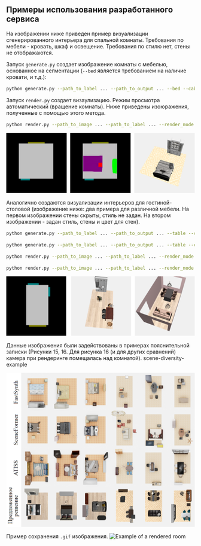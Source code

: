 ## Примеры использования разработанного сервиса

На изображении ниже приведен пример визуализации сгенерированного интерьера для спальной комнаты.
Требования по мебели - кровать, шкаф и освещение. Требования по стилю нет, стены не отображаются.


Запуск `generate.py` создает изображение комнаты с мебелью, основанное на сегментации (`--bed` является
требованием на наличие кровати, и т.д.):

```bash
python generate.py --path_to_label ... --path_to_output ... --bed --cabinet --lighting
```

Запуск `render.py` создает визаулизацию. Режим просмотра автоматический (вращение комнаты). Ниже приведены изоюражения,
полученные с помощью этого метода.

```bash
python render.py --path_to_image ... --path_to_label ... --render_mode auto --style None
```

![Генерация интерьера для спальни](bedroom-pipeline.png)

Аналогично создаются визуализации интерьеров для гостиной-столовой (изображение ниже: два примера для различной мебели. На первом изображении стены скрыты,
стиль не задан. На втором изображении - задан стиль, стены и цвет для стен).

```bash
python generate.py --path_to_label ... --path_to_output ... --table --chair --cabinet --lighting
```

```bash
python generate.py --path_to_label ... --path_to_output ... --table --chair --sofa --lighting
```

```bash
python render.py --path_to_image ... --path_to_label ... --render_mode auto --style None
```

```bash
python render.py --path_to_image ... --path_to_label ... --render_mode auto --style "Vintage/Retro" --render_walls --wall_color "#E8C7C7"
```

![Генерация интерьера для гостиной-столовой](dining-room-pipeline.png)

Данные изображения были задействованы в примерах пояснительной записки (Рисунки 15, 16. Для рисунка 16 (и для других сравнений)
камера при рендеринге помещалась над комнатой).
scene-diversity-example

![Сравнение](scene-diversity-example.png)

Пример сохранения `.gif` изображения.
![Example of a rendered room](example.gif)